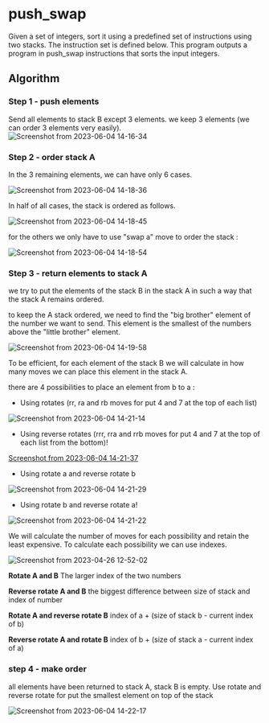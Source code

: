 # push_swap

Given a set of integers, sort it using a predefined set of instructions using two stacks. The instruction set is defined below. This program outputs a program in push_swap instructions that sorts the input integers.

## Algorithm
### Step 1 - push elements

Send all elements to stack B except 3 elements.
we keep 3 elements (we can order 3 elements very easily).
![Screenshot from 2023-06-04 14-16-34](https://github.com/pcheron-root/push_swap/assets/126467996/08ef34e1-9755-4a4d-9f52-c285e6542df3)

### Step 2 - order stack A

In the 3 remaining elements, we can have only 6 cases.

![Screenshot from 2023-06-04 14-18-36](https://github.com/pcheron-root/push_swap/assets/126467996/0a87c51f-4033-42d3-a562-55ee31fd8463)

In half of all cases, the stack is ordered as follows.

![Screenshot from 2023-06-04 14-18-45](https://github.com/pcheron-root/push_swap/assets/126467996/90e6725a-8a99-476b-8c1c-b9b2ffd44bca)

for the others we only have to use "swap a" move to order the stack :

![Screenshot from 2023-06-04 14-18-54](https://github.com/pcheron-root/push_swap/assets/126467996/f71806a9-3c49-4a91-919e-3109394e5e5f)

### Step 3 - return elements to stack A

we try to put the elements of the stack B in the stack A in such a way that the stack A remains ordered.

to keep the A stack ordered, we need to find the "big brother" element of the number we want to send.
This element is the smallest of the numbers above the "little brother" element.

![Screenshot from 2023-06-04 14-19-58](https://github.com/pcheron-root/push_swap/assets/126467996/718dd997-3803-47a1-a6ab-aed886d4cefe)

To be efficient, for each element of the stack B we will calculate in how many moves we can place this element in the stack A.

there are 4 possibilities to place an element from b to a :

- Using rotates (rr, ra and rb moves for put 4 and 7 at the top of each list)

![Screenshot from 2023-06-04 14-21-14](https://github.com/pcheron-root/push_swap/assets/126467996/c6e82ab0-ca4c-49d5-a322-49e50fb7e055)

- Using reverse rotates (rrr, rra and rrb moves for put 4 and 7 at the top of each list from the bottom)!

[Screenshot from 2023-06-04 14-21-37](https://github.com/pcheron-root/push_swap/assets/126467996/ccbe0264-0ff1-4963-a58d-d68660ecf4ab)

- Using rotate a and reverse rotate b

![Screenshot from 2023-06-04 14-21-29](https://github.com/pcheron-root/push_swap/assets/126467996/a62df96d-c0da-4ef2-b2f0-7a2e62fec7e7)

- Using rotate b and reverse rotate a!

![Screenshot from 2023-06-04 14-21-22](https://github.com/pcheron-root/push_swap/assets/126467996/6dcba55e-5181-427a-9ca6-ea2d8f588338)

We will calculate the number of moves for each possibility and retain the least expensive.
To calculate each possibility we can use indexes.

![Screenshot from 2023-04-26 12-52-02](https://user-images.githubusercontent.com/126467996/234555994-db4b773f-de2a-4a23-b44d-fa2a9b1e806b.png)

**Rotate A and B**
The larger index of the two numbers

**Reverse rotate A and B**
the biggest difference between size of stack and index of number

**Rotate A and reverse rotate B**
index of a + (size of stack b - current index of b)

**Reverse rotate A and rotate B**
index of b + (size of stack a - current index of a)

### step 4 - make order

all elements have been returned to stack A, stack B is empty.
Use rotate and reverse rotate for put the smallest element on top of the stack

![Screenshot from 2023-06-04 14-22-17](https://github.com/pcheron-root/push_swap/assets/126467996/33ca7b89-4c37-4c21-be60-232a650fc9b1)
